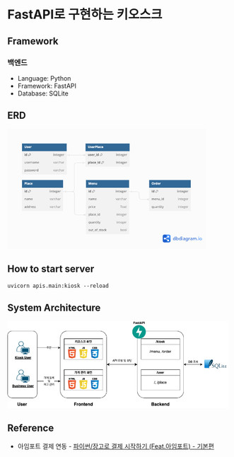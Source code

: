 # FastAPI로 구현하는 키오스크

## Framework
### 백엔드
- Language: Python
- Framework: FastAPI
- Database: SQLite

## ERD
<img src="img/erd.png" width=450>

## How to start server
```
uvicorn apis.main:kiosk --reload  
```

## System Architecture
<img src="img/system_architecture.png" width=500>


## Reference
- 아임포트 결제 연동 - <a href="https://www.inflearn.com/course/%ED%8C%8C%EC%9D%B4%EC%8D%AC-%EC%9E%A5%EA%B3%A0-%EC%95%84%EC%9E%84%ED%8F%AC%ED%8A%B8-%EA%B2%B0%EC%A0%9C/dashboard">파이썬/장고로 결제 시작하기 (Feat.아임포트) - 기본편